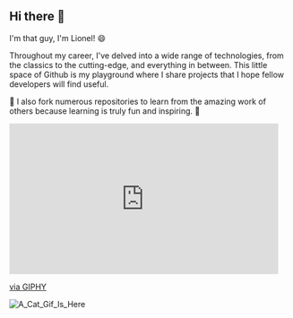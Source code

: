 ## Hi there 👋

I'm that guy, I'm Lionel! 😄 

Throughout my career, I've delved into a wide range of technologies, from the classics to the cutting-edge, and everything in between. This little space of Github is my playground where I share projects that I hope fellow developers will find useful. 

🔭 I also fork numerous repositories to learn from the amazing work of others because learning is truly fun and inspiring. 🌱

<!--
**thatguylionel/thatguylionel** is a ✨ _special_ ✨ repository because its `README.md` (this file) appears on your GitHub profile.

Here are some ideas to get you started:

- 🔭 I’m currently working on ...
- 🌱 I’m currently learning ...
- 👯 I’m looking to collaborate on ...
- 🤔 I’m looking for help with ...
- 💬 Ask me about ...
- 📫 How to reach me: ...
- 😄 Pronouns: ...
- ⚡ Fun fact: ...
-->

<iframe src="https://giphy.com/embed/xFkgeu7dhfgqqxJqmj" width="480" height="269" style="" frameBorder="0" class="giphy-embed" allowFullScreen></iframe><p><a href="https://giphy.com/gifs/english4it-acid-english-for-it-eng4it-xFkgeu7dhfgqqxJqmj">via GIPHY</a></p>

![A_Cat_Gif_Is_Here](https://i.giphy.com/media/v1.Y2lkPTc5MGI3NjExNjEwNXM1bDFxeWV4YnU3NDhwdm9oaXVyNDhvdzl5aGtrb2Z6eHJ6ZCZlcD12MV9pbnRlcm5hbF9naWZfYnlfaWQmY3Q9Zw/xFkgeu7dhfgqqxJqmj/giphy.gif)
